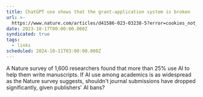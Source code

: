 ```yaml
---
title: ChatGPT use shows that the grant-application system is broken
url: >-
  https://www.nature.com/articles/d41586-023-03238-5?error=cookies_not_supported&code=50e580be-58a8-462e-a55d-cacca4fc2169
date: 2023-10-17T00:00:00.000Z
syndicated: true
tags:
  - links
scheduled: 2024-10-11T03:00:00.000Z
---
```


A Nature survey of 1,600 researchers found that more than 25% use AI to help them write manuscripts. If AI use among academics is as widespread as the Nature survey suggests, shouldn't journal submissions have dropped significantly, given publishers' AI bans?
